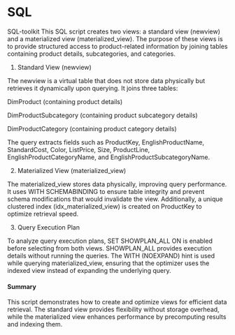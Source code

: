 # SQL
SQL-toolkit
This SQL script creates two views: a standard view (newview) and a materialized view (materialized_view). The purpose of these views is to provide structured access to product-related information by joining tables containing product details, subcategories, and categories.

1. Standard View (newview)

The newview is a virtual table that does not store data physically but retrieves it dynamically upon querying. It joins three tables:

DimProduct (containing product details)

DimProductSubcategory (containing product subcategory details)

DimProductCategory (containing product category details)

The query extracts fields such as ProductKey, EnglishProductName, StandardCost, Color, ListPrice, Size, ProductLine, EnglishProductCategoryName, and EnglishProductSubcategoryName.

2. Materialized View (materialized_view)

The materialized_view stores data physically, improving query performance. It uses WITH SCHEMABINDING to ensure table integrity and prevent schema modifications that would invalidate the view. Additionally, a unique clustered index (idx_materialized_view) is created on ProductKey to optimize retrieval speed.

3. Query Execution Plan

To analyze query execution plans, SET SHOWPLAN_ALL ON is enabled before selecting from both views. SHOWPLAN_ALL provides execution details without running the queries. The WITH (NOEXPAND) hint is used while querying materialized_view, ensuring that the optimizer uses the indexed view instead of expanding the underlying query.

#### Summary

This script demonstrates how to create and optimize views for efficient data retrieval. The standard view provides flexibility without storage overhead, while the materialized view enhances performance by precomputing results and indexing them.
